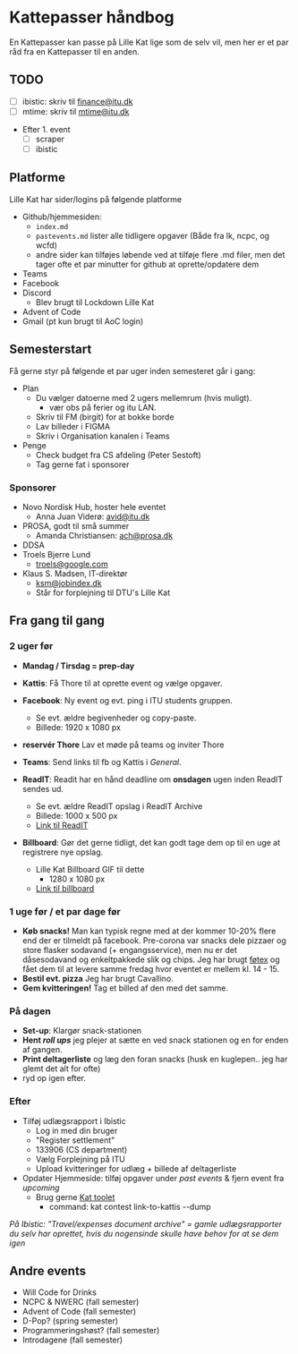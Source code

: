 # Kattepasser håndbog

En Kattepasser kan passe på Lille Kat lige som de selv vil, men her er et par råd fra en Kattepasser til en anden.

## TODO

- [ ] ibistic: skriv til finance@itu.dk
- [ ] mtime: skriv til mtime@itu.dk
- Efter 1. event
  - [ ] scraper
  - [ ] ibistic

## Platforme

Lille Kat har sider/logins på følgende platforme

- Github/hjemmesiden:
  - `index.md`
  - `pastevents.md` lister alle tidligere opgaver (Både fra lk, ncpc, og wcfd)
  - andre sider kan tilføjes løbende ved at tilføje flere .md filer, men det tager ofte et par minutter for github at oprette/opdatere dem
- Teams
- Facebook
- Discord
  - Blev brugt til Lockdown Lille Kat
- Advent of Code
- Gmail (pt kun brugt til AoC login)

## Semesterstart

Få gerne styr på følgende et par uger inden semesteret går i gang:

- Plan
  - Du vælger datoerne med 2 ugers mellemrum (hvis muligt).
    - vær obs på ferier og itu LAN.
  - Skriv til FM (birgit) for at bokke borde
  - Lav billeder i FIGMA
  - Skriv i Organisation kanalen i Teams
- Penge
  - Check budget fra CS afdeling (Peter Sestoft)
  - Tag gerne fat i sponsorer

### Sponsorer

- Novo Nordisk Hub, hoster hele eventet
  - Anna Juan Viderø: avid@itu.dk
- PROSA, godt til små summer
  - Amanda Christiansen: ach@prosa.dk
- DDSA
- Troels Bjerre Lund
  - troels@google.com
- Klaus S. Madsen, IT-direktør
  - ksm@jobindex.dk
  - Står for forplejning til DTU's Lille Kat

## Fra gang til gang

### 2 uger før

- **Mandag / Tirsdag = prep-day**
- **Kattis**: Få Thore til at oprette event og vælge opgaver.
- **Facebook**: Ny event og evt. ping i ITU students gruppen.
  - Se evt. ældre begivenheder og copy-paste.
  - Billede: 1920 x 1080 px

- **reservér Thore** Lav et møde på teams og inviter Thore 
- **Teams**: Send links til fb og Kattis i *General*.
- **ReadIT**: Readit har en hånd deadline om **onsdagen** ugen inden ReadIT sendes ud.
  - Se evt. ældre ReadIT opslag i ReadIT Archive
  - Billede: 1000 x 500 px
  - [Link til ReadIT](https://itustudent.itu.dk/campus-life/got-something-to-say/readit)
- **Billboard**: Gør det gerne tidligt, det kan godt tage dem op til en uge at registrere nye opslag.
  - Lille Kat Billboard GIF til dette
    - 1280 x 1080 px
  - [Link til billboard](https://itustudent.itu.dk/Campus-Life/Got-Something-to-Say/Submit-to-ITU-Billboard)

### 1 uge før / et par dage før

- **Køb snacks!** Man kan typisk regne med at der kommer 10-20% flere end der er tilmeldt på facebook. Pre-corona var snacks dele pizzaer og store flasker sodavand (+ engangsservice), men nu er det dåsesodavand og enkeltpakkede slik og chips. Jeg har brugt [føtex](https://hjem.foetex.dk) og fået dem til at levere samme fredag hvor eventet er mellem kl. 14 - 15.
- **Bestil evt. pizza** Jeg har brugt Cavallino.
- **Gem kvitteringen!** Tag et billed af den med det samme.

### På dagen

- **Set-up**: Klargør snack-stationen
- **Hent *roll ups*** jeg plejer at sætte en ved snack stationen og en for enden af gangen.
- **Print deltagerliste** og læg den foran snacks (husk en kuglepen.. jeg har glemt det alt for ofte)
- ryd op igen efter.

### Efter

- Tilføj udlægsrapport i Ibistic
  - Log in med din bruger
  - "Register settlement"
  - 133906 (CS department)
  - Vælg Forplejning på ITU
  - Upload kvitteringer for udlæg + billede af deltagerliste
- Opdater Hjemmeside: tilføj opgaver under *past events* & fjern event fra *upcoming*
  - Brug gerne [Kat toolet](https://github.com/Duckapple/Kat)
    - command: kat contest link-to-kattis --dump

*På Ibistic: "Travel/expenses document archive" = gamle udlægsrapporter du selv har oprettet, hvis du nogensinde skulle have behov for at se dem igen*

## Andre events

- Will Code for Drinks
- NCPC & NWERC (fall semester)
- Advent of Code (fall semester)
- D-Pop? (spring semester)
- Programmeringshøst? (fall semester)
- Introdagene (fall semester)
